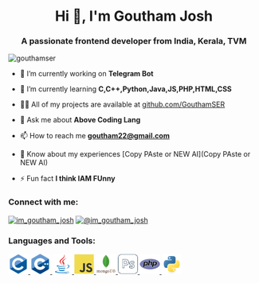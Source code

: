 <h1 align="center">Hi 👋, I'm Goutham Josh</h1>
<h3 align="center">A passionate frontend developer from India, Kerala, TVM</h3>

<p align="left"> <img src="https://komarev.com/ghpvc/?username=gouthamser&label=Profile%20views&color=0e75b6&style=flat" alt="gouthamser" /> </p>

- 🔭 I’m currently working on **Telegram Bot**

- 🌱 I’m currently learning **C,C++,Python,Java,JS,PHP,HTML,CSS**

- 👨‍💻 All of my projects are available at [github.com/GouthamSER](github.com/GouthamSER)

- 💬 Ask me about **Above Coding Lang**

- 📫 How to reach me **goutham22@gmail.com**

- 📄 Know about my experiences [Copy PAste or NEW AI](Copy PAste or NEW AI)

- ⚡ Fun fact **I think IAM FUnny**

<h3 align="left">Connect with me:</h3>
<p align="left">
<a href="https://instagram.com/im_goutham_josh" target="blank"><img align="center" src="https://raw.githubusercontent.com/rahuldkjain/github-profile-readme-generator/master/src/images/icons/Social/instagram.svg" alt="im_goutham_josh" height="30" width="40" /></a>
<a href="https://www.youtube.com/c/@im_goutham_josh" target="blank"><img align="center" src="https://raw.githubusercontent.com/rahuldkjain/github-profile-readme-generator/master/src/images/icons/Social/youtube.svg" alt="@im_goutham_josh" height="30" width="40" /></a>
</p>

<h3 align="left">Languages and Tools:</h3>
<p align="left"> <a href="https://www.cprogramming.com/" target="_blank" rel="noreferrer"> <img src="https://raw.githubusercontent.com/devicons/devicon/master/icons/c/c-original.svg" alt="c" width="40" height="40"/> </a> <a href="https://www.w3schools.com/cpp/" target="_blank" rel="noreferrer"> <img src="https://raw.githubusercontent.com/devicons/devicon/master/icons/cplusplus/cplusplus-original.svg" alt="cplusplus" width="40" height="40"/> </a> <a href="https://www.java.com" target="_blank" rel="noreferrer"> <img src="https://raw.githubusercontent.com/devicons/devicon/master/icons/java/java-original.svg" alt="java" width="40" height="40"/> </a> <a href="https://developer.mozilla.org/en-US/docs/Web/JavaScript" target="_blank" rel="noreferrer"> <img src="https://raw.githubusercontent.com/devicons/devicon/master/icons/javascript/javascript-original.svg" alt="javascript" width="40" height="40"/> </a> <a href="https://www.mongodb.com/" target="_blank" rel="noreferrer"> <img src="https://raw.githubusercontent.com/devicons/devicon/master/icons/mongodb/mongodb-original-wordmark.svg" alt="mongodb" width="40" height="40"/> </a> <a href="https://www.photoshop.com/en" target="_blank" rel="noreferrer"> <img src="https://raw.githubusercontent.com/devicons/devicon/master/icons/photoshop/photoshop-line.svg" alt="photoshop" width="40" height="40"/> </a> <a href="https://www.php.net" target="_blank" rel="noreferrer"> <img src="https://raw.githubusercontent.com/devicons/devicon/master/icons/php/php-original.svg" alt="php" width="40" height="40"/> </a> <a href="https://www.python.org" target="_blank" rel="noreferrer"> <img src="https://raw.githubusercontent.com/devicons/devicon/master/icons/python/python-original.svg" alt="python" width="40" height="40"/> </a> </p>
